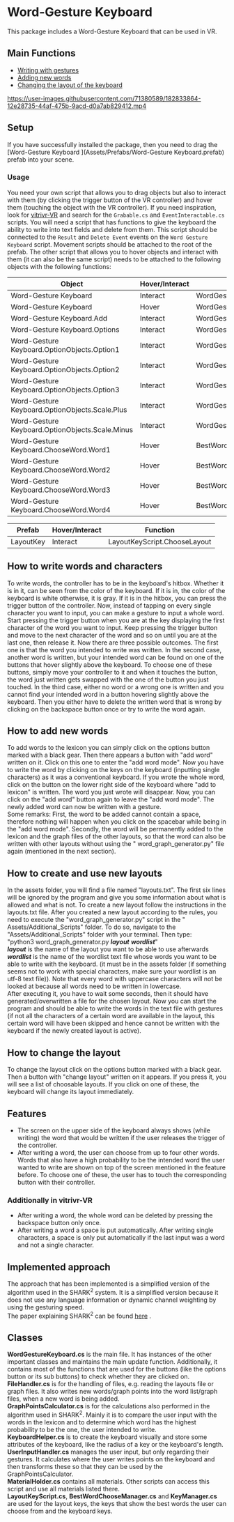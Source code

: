 # Word-Gesture Keyboard

This package includes a Word-Gesture Keyboard that can be used in VR.

## Main Functions

- [Writing with gestures](#how-to-write-words-and-characters)
- [Adding new words](#how-to-add-new-words)
- [Changing the layout of the keyboard](#how-to-create-and-use-new-layouts)

https://user-images.githubusercontent.com/71380589/182833864-12e28735-44af-475b-9acd-d0a7ab829412.mp4

## Setup

If you have successfully installed the package, then you need to drag
the [Word-Gesture Keyboard ](Assets/Prefabs/Word-Gesture Keyboard.prefab) prefab into your scene.

### Usage

You need your own script that allows you to drag objects but also to interact with them (by clicking the trigger button
of the VR controller) and hover them (touching the object with the VR controller).
If you need inspiration, look for [vitrivr-VR](https://github.com/vitrivr/vitrivr-vr) and search for the `Grabable.cs`
and `EventInteractable.cs` scripts.
You will need a script that has functions to give the keyboard the ability to write into text fields and delete from
them.
This script should be connected to the `Result` and `Delete Event` events on the `Word Gesture Keyboard` script.
Movement scripts should be attached to the root of the prefab.
The other script that allows you to hover objects and interact with them (it can also be the same script) needs to be
attached to the following objects with the following functions:

| Object                                       |Hover/Interact| Function                         |
|----------------------------------------------|--------------|----------------------------------|
| Word-Gesture Keyboard                        |Interact| WordGestureKeyboard.DrawWord     |
| Word-Gesture Keyboard                        |Hover| WordGestureKeyboard.HoverKeyboard            |
| Word-Gesture Keyboard.Add                    |Interact| WordGestureKeyboard.AddNewWord               |
| Word-Gesture Keyboard.Options                |Interact| WordGestureKeyboard.EnterOptions             |
| Word-Gesture Keyboard.OptionObjects.Option1  |Interact| WordGestureKeyboard.ChangeSize               |
| Word-Gesture Keyboard.OptionObjects.Option2  |Interact| WordGestureKeyboard.EnterLayoutChoose        |
| Word-Gesture Keyboard.OptionObjects.Option3  |Interact| WordGestureKeyboard.EnterAddWordMode         |
| Word-Gesture Keyboard.OptionObjects.Scale.Plus |Interact| WordGestureKeyboard.ScalePlus                |
| Word-Gesture Keyboard.OptionObjects.Scale.Minus |Interact| WordGestureKeyboard.ScaleMinus               |
| Word-Gesture Keyboard.ChooseWord.Word1       |Hover| BestWordChooseManager.ChooseWord |
| Word-Gesture Keyboard.ChooseWord.Word2       |Hover| BestWordChooseManager.ChooseWord |
| Word-Gesture Keyboard.ChooseWord.Word3       |Hover| BestWordChooseManager.ChooseWord |
| Word-Gesture Keyboard.ChooseWord.Word4       |Hover| BestWordChooseManager.ChooseWord |

|Prefab|Hover/Interact|Function|
|------|--------------|--------|
|LayoutKey|Interact|LayoutKeyScript.ChooseLayout|

## How to write words and characters

To write words, the controller has to be in the keyboard's hitbox. Whether it is in it, can be seen from the color of
the keyboard. If it is in, the color of the keyboard is white otherwise, it is gray. If it is in the hitbox, you can
press the trigger button of the controller. Now, instead of tapping on every single character you want to input, you can
make a gesture to input a whole word. Start pressing the trigger button when you are at the key displaying the first
character of the word you want to input. Keep pressing the trigger button and move to the next character of the word and
so on until you are at the last one, then release it. Now there are three possible outcomes. The first one is that the
word you intended to write was written. In the second case, another word is written, but your intended word can be found
on one of the buttons that hover slightly above the keyboard. To choose one of these buttons, simply move your
controller to it and when it touches the button, the word just written gets swapped with the one of the button you just
touched. In the third case, either no word or a wrong one is written and you cannot find your intended word in a button
hovering slightly above the keyboard. Then you either have to delete the written word that is wrong by clicking on the
backspace button once or try to write the word again.

## How to add new words

To add words to the lexicon you can simply click on the options button marked with a black gear. Then there appears a
button with "add word" written on it. Click on this one to enter the "add word mode". Now you have to write the word by
clicking on the keys on the keyboard (inputting single characters) as it was a conventional keyboard. If you wrote the
whole word, click on the button on the lower right side of the keyboard where "add to lexicon" is written. The word you
just wrote will disappear. Now, you can click on the "add word" button again to leave the "add word mode". The newly
added word can now be written with a gesture.  
Some remarks: First, the word to be added cannot contain a space, therefore nothing will happen when you click on the
spacebar while being in the "add word mode". Secondly, the word will be permanently added to the lexicon and the graph
files of the other layouts, so that the word can also be written with other layouts without using the "
word_graph_generator.py" file again (mentioned in the next section).

## How to create and use new layouts

In the assets folder, you will find a file named "layouts.txt". The first six lines will be ignored by the program and
give you some information about what is allowed and what is not.
To create a new layout follow the instructions in the layouts.txt file.
After you created a new layout according to the rules, you need to execute the "word_graph_generator.py" script in the "
Assets/Additional_Scripts" folder. To do so, navigate to the "Assets/Additional_Scripts" folder with your terminal. Then
type:  
"python3 word_graph_generator.py ***layout*** ***wordlist***"  
***layout*** is the name of the layout you want to be able to use afterwards  
***wordlist*** is the name of the wordlist text file whose words you want to be able to write with the keyboard. (it
must be in the assets folder (if something seems not to work with special characters, make sure your wordlist is an
utf-8 text file)). Note that every word with uppercase characters will not be looked at because all words need to be
written in lowercase.  
After executing it, you have to wait some seconds, then it should have generated/overwritten a file for the chosen
layout. Now you can start the program and should be able to write the words in the text file with gestures (if not all
the characters of a certain word are available in the layout, this certain word will have been skipped and hence cannot
be written with the keyboard if the newly created layout is active).

## How to change the layout

To change the layout click on the options button marked with a black gear. Then a button with "change layout" written on
it appears. If you press it, you will see a list of choosable layouts. If you click on one of these, the keyboard will
change its layout immediately.

## Features

- The screen on the upper side of the keyboard always shows (while writing) the word that would be written if the user
  releases the trigger of the controller.
- After writing a word, the user can choose from up to four other words. Words that also have a high probability to be
  the intended word the user wanted to write are shown on top of the screen mentioned in the feature before. To choose
  one of these, the user has to touch the corresponding button with their controller.

### Additionally in vitrivr-VR

- After writing a word, the whole word can be deleted by pressing the backspace button only once.
- After writing a word a space is put automatically. After writing single characters, a space is only put automatically
  if the last input was a word and not a single character.

## Implemented approach

The approach that has been implemented is a simplified version of the algorithm used in the SHARK<sup>2</sup> system. It
is a simplified version because it does not use any language information or dynamic channel weighting by using the
gesturing speed.  
The paper explaining SHARK<sup>2</sup> can be
found [here](https://www.researchgate.net/publication/228875756_SHARK2A_large_Vocabulary_shorthand_writing_system_for_pen-based_computers)
.

## Classes

**WordGestureKeyboard.cs** is the main file. It has instances of the other important classes and maintains the main update function.
Additionally, it contains most of the functions that are used for the buttons (like the options button or its sub
buttons) to check whether they are clicked on.  
**FileHandler.cs** is for the handling of files, e.g. reading the layouts file or graph files. It also writes new
words/graph points into the word list/graph files, when a new word is being added.  
**GraphPointsCalculator.cs** is for the calculations also performed in the algorithm used in SHARK<sup>2</sup>. Mainly
it is to compare the user input with the words in the lexicon and to determine which word has the highest probability to
be the one, the user intended to write.  
**KeyboardHelper.cs** is to create the keyboard visually and store some attributes of the keyboard, like the radius of a
key or the keyboard's length.  
**UserInputHandler.cs** manages the user input, but only regarding their gestures. It calculates where the user writes
points on the keyboard and then transforms these so that they can be used by the GraphPointsCalculator.  
**MaterialHolder.cs** contains all materials. Other scripts can access this script and use all materials listed
there.   
**LayoutKeyScript.cs**, **BestWordChooseManager.cs** and **KeyManager.cs** are used for the layout keys, the keys that
show the best words the user can choose from and the keyboard keys.
